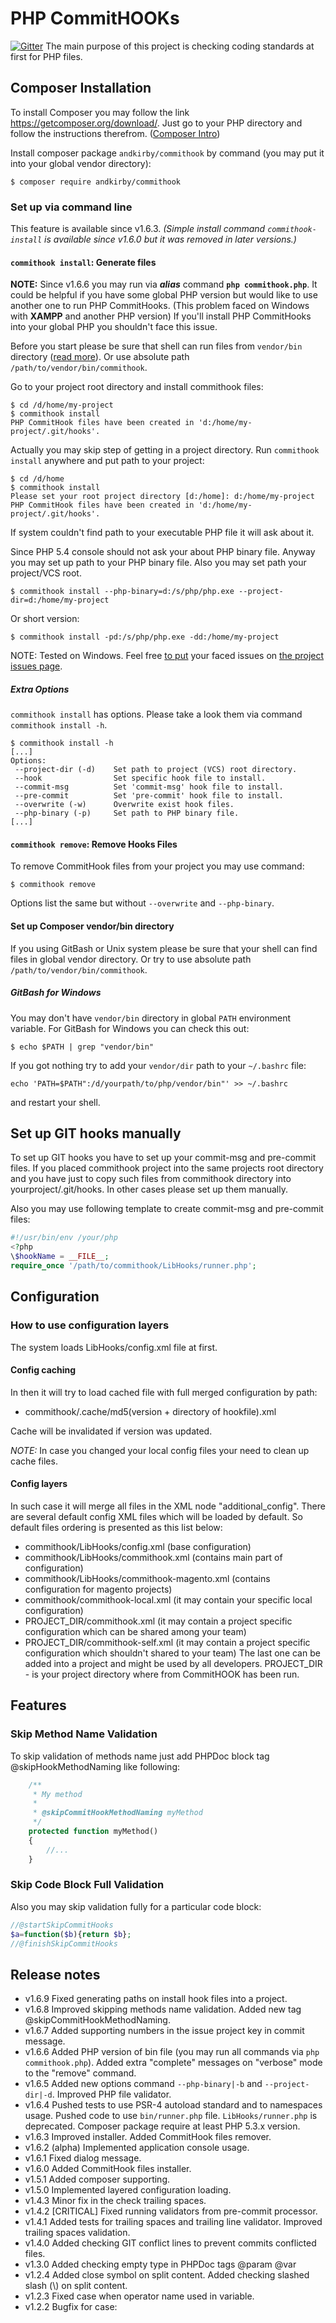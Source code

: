 # PHP CommitHOOKs

[![Gitter](https://badges.gitter.im/Join%20Chat.svg)](https://gitter.im/andkirby/commithook?utm_source=badge&utm_medium=badge&utm_campaign=pr-badge&utm_content=badge)
The main purpose of this project is checking coding standards at first for PHP files.

## Composer Installation

To install Composer you may follow the link https://getcomposer.org/download/. Just go to your PHP directory and follow the instructions therefrom. ([Composer Intro](https://getcomposer.org/doc/00-intro.md))

Install composer package `andkirby/commithook` by command (you may put it into your global vendor directory):
```shell
$ composer require andkirby/commithook
```
### Set up via command line

This feature is available since v1.6.3. _(Simple install command `commithook-install` is available since v1.6.0 but it was removed in later versions.)_

#### `commithook install`: Generate files

**NOTE:** Since v1.6.6 you may run via **_alias_** command **`php commithook.php`**. It could be helpful if you have some global PHP version but would like to use another one to run PHP CommitHooks. (This problem faced on Windows with **XAMPP** and another PHP version) If you'll install PHP CommitHooks into your global PHP you shouldn't face this issue.

Before you start please be sure that shell can run files from `vendor/bin` directory ([read more](#set-up-composer-vendorbin-directory)). Or use absolute path `/path/to/vendor/bin/commithook`.

Go to your project root directory and install commithook files:
```shell
$ cd /d/home/my-project
$ commithook install
PHP CommitHook files have been created in 'd:/home/my-project/.git/hooks'.
```
Actually you may skip step of getting in a project directory.
Run `commithook install` anywhere and put path to your project:
```shell
$ cd /d/home
$ commithook install
Please set your root project directory [d:/home]: d:/home/my-project
PHP CommitHook files have been created in 'd:/home/my-project/.git/hooks'.
```
If system couldn't find path to your executable PHP file it will ask about it.

Since PHP 5.4 console should not ask your about PHP binary file. Anyway you may set up path to your PHP binary file.
Also you may set path your project/VCS root.
```shellп
$ commithook install --php-binary=d:/s/php/php.exe --project-dir=d:/home/my-project
```
Or short version:
```shell
$ commithook install -pd:/s/php/php.exe -dd:/home/my-project
```

NOTE: Tested on Windows. Feel free [to put](../../issues/new "Add a new issue") your faced issues on [the project issues page](../../issues "Issues").

##### Extra Options
`commithook install` has options.
Please take a look them via command `commithook install -h`.
```shell
$ commithook install -h
[...]
Options:
 --project-dir (-d)    Set path to project (VCS) root directory.
 --hook                Set specific hook file to install.
 --commit-msg          Set 'commit-msg' hook file to install.
 --pre-commit          Set 'pre-commit' hook file to install.
 --overwrite (-w)      Overwrite exist hook files.
 --php-binary (-p)     Set path to PHP binary file.
[...]
```

#### `commithook remove`: Remove Hooks Files
To remove CommitHook files from your project you may use command:
```shell
$ commithook remove
```
Options list the same but without `--overwrite` and `--php-binary`.

#### Set up Composer vendor/bin directory
If you using GitBash or Unix system please be sure that your shell can find files in global vendor directory.
Or try to use absolute path `/path/to/vendor/bin/commithook`.
##### GitBash for Windows
You may don't have `vendor/bin` directory in global `PATH` environment variable.
For GitBash for Windows you can check this out:
```shell
$ echo $PATH | grep "vendor/bin"
```
If you got nothing try to add your `vendor/dir` path to your `~/.bashrc` file:
```shell
echo 'PATH=$PATH":/d/yourpath/to/php/vendor/bin"' >> ~/.bashrc
```
and restart your shell.

## Set up GIT hooks manually

To set up GIT hooks you have to set up your commit-msg and pre-commit files.
If you placed commithook project into the same projects root directory and you 
have just to copy such files from commithook directory into yourproject/.git/hooks.
In other cases please set up them manually.

Also you may use following template to create commit-msg and pre-commit files:
```php
#!/usr/bin/env /your/php
<?php
\$hookName = __FILE__;
require_once '/path/to/commithook/LibHooks/runner.php';
```

## Configuration

### How to use configuration layers

The system loads LibHooks/config.xml file at first.

#### Config caching
In then it will try to load cached file with full merged configuration by path:

- commithook/.cache/md5(version + directory of hookfile).xml

Cache will be invalidated if version was updated.

*NOTE:* In case you changed your local config files your need to clean up cache files. 

#### Config layers
In such case it will merge all files in the XML node "additional_config". There are several default config XML files which will be loaded by default. So default files ordering is presented as this list below:
- commithook/LibHooks/config.xml (base configuration)
- commithook/LibHooks/commithook.xml (contains main part of configuration)
- commithook/LibHooks/commithook-magento.xml (contains configuration for magento projects)
- commithook/commithook-local.xml (it may contain your specific local configuration)
- PROJECT_DIR/commithook.xml (it may contain a project specific configuration which can be shared among your team)
- PROJECT_DIR/commithook-self.xml (it may contain a project specific configuration which shouldn't shared to your team)
The last one can be added into a project and might be used by all developers. PROJECT_DIR - is your project directory where from CommitHOOK has been run.

## Features
### Skip Method Name Validation
To skip validation of methods name just add PHPDoc block tag @skipHookMethodNaming like following:

```php
    /**
     * My method
     *
     * @skipCommitHookMethodNaming myMethod
     */
    protected function myMethod()
    {
        //...
    }
```

### Skip Code Block Full Validation
Also you may skip validation fully for a particular code block:

```php
//@startSkipCommitHooks
$a=function($b){return $b};
//@finishSkipCommitHooks
```

## Release notes
- v1.6.9 Fixed generating paths on install hook files into a project.
- v1.6.8 Improved skipping methods name validation. Added new tag @skipCommitHookMethodNaming.
- v1.6.7 Added supporting numbers in the issue project key in commit message.
- v1.6.6 Added PHP version of bin file (you may run all commands via `php commithook.php`). Added extra "complete" messages on "verbose" mode to the "remove" command.
- v1.6.5 Added new options command `--php-binary|-b` and `--project-dir|-d`. Improved PHP file validator.
- v1.6.4 Pushed tests to use PSR-4 autoload standard and to namespaces usage. Pushed code to use `bin/runner.php` file. `LibHooks/runner.php` is deprecated. Composer package require at least PHP 5.3.x version.
- v1.6.3 Improved installer. Added CommitHook files remover.
- v1.6.2 (alpha) Implemented application console usage.
- v1.6.1 Fixed dialog message.
- v1.6.0 Added CommitHook files installer.
- v1.5.1 Added composer supporting.
- v1.5.0 Implemented layered configuration loading.
- v1.4.3 Minor fix in the check trailing spaces.
- v1.4.2 [CRITICAL] Fixed running validators from pre-commit processor.
- v1.4.1 Added tests for trailing spaces and trailing line validator. Improved trailing spaces validation.
- v1.4.0 Added checking GIT conflict lines to prevent commits conflicted files.
- v1.3.0 Added checking empty type in PHPDoc tags @param @var
- v1.2.4 Added close symbol on split content. Added checking slashed slash (\\) on split content.
- v1.2.3 Fixed case when operator name used in variable.
- v1.2.2 Bugfix for case:
<?php if ($i != $recommendationsCount-1) echo ","?>
